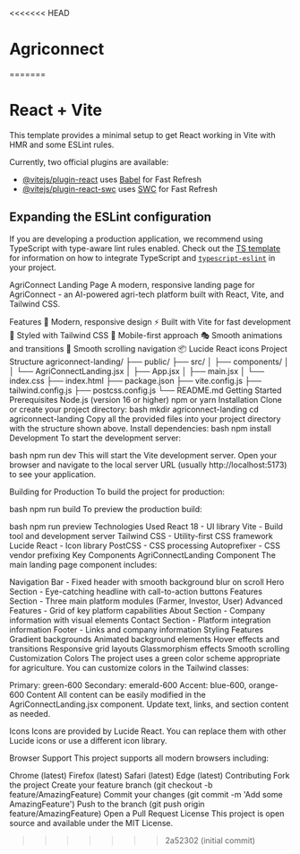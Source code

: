 <<<<<<< HEAD
# Agriconnect
=======
# React + Vite

This template provides a minimal setup to get React working in Vite with HMR and some ESLint rules.

Currently, two official plugins are available:

- [@vitejs/plugin-react](https://github.com/vitejs/vite-plugin-react/blob/main/packages/plugin-react) uses [Babel](https://babeljs.io/) for Fast Refresh
- [@vitejs/plugin-react-swc](https://github.com/vitejs/vite-plugin-react/blob/main/packages/plugin-react-swc) uses [SWC](https://swc.rs/) for Fast Refresh

## Expanding the ESLint configuration

If you are developing a production application, we recommend using TypeScript with type-aware lint rules enabled. Check out the [TS template](https://github.com/vitejs/vite/tree/main/packages/create-vite/template-react-ts) for information on how to integrate TypeScript and [`typescript-eslint`](https://typescript-eslint.io) in your project.















AgriConnect Landing Page
A modern, responsive landing page for AgriConnect - an AI-powered agri-tech platform built with React, Vite, and Tailwind CSS.

Features
🌱 Modern, responsive design
⚡ Built with Vite for fast development
🎨 Styled with Tailwind CSS
📱 Mobile-first approach
🎭 Smooth animations and transitions
🔗 Smooth scrolling navigation
📦 Lucide React icons
Project Structure
agriconnect-landing/
├── public/
├── src/
│   ├── components/
│   │   └── AgriConnectLanding.jsx
│   ├── App.jsx
│   ├── main.jsx
│   └── index.css
├── index.html
├── package.json
├── vite.config.js
├── tailwind.config.js
├── postcss.config.js
└── README.md
Getting Started
Prerequisites
Node.js (version 16 or higher)
npm or yarn
Installation
Clone or create your project directory:
bash
mkdir agriconnect-landing
cd agriconnect-landing
Copy all the provided files into your project directory with the structure shown above.
Install dependencies:
bash
npm install
Development
To start the development server:

bash
npm run dev
This will start the Vite development server. Open your browser and navigate to the local server URL (usually http://localhost:5173) to see your application.

Building for Production
To build the project for production:

bash
npm run build
To preview the production build:

bash
npm run preview
Technologies Used
React 18 - UI library
Vite - Build tool and development server
Tailwind CSS - Utility-first CSS framework
Lucide React - Icon library
PostCSS - CSS processing
Autoprefixer - CSS vendor prefixing
Key Components
AgriConnectLanding Component
The main landing page component includes:

Navigation Bar - Fixed header with smooth background blur on scroll
Hero Section - Eye-catching headline with call-to-action buttons
Features Section - Three main platform modules (Farmer, Investor, User)
Advanced Features - Grid of key platform capabilities
About Section - Company information with visual elements
Contact Section - Platform integration information
Footer - Links and company information
Styling Features
Gradient backgrounds
Animated background elements
Hover effects and transitions
Responsive grid layouts
Glassmorphism effects
Smooth scrolling
Customization
Colors
The project uses a green color scheme appropriate for agriculture. You can customize colors in the Tailwind classes:

Primary: green-600
Secondary: emerald-600
Accent: blue-600, orange-600
Content
All content can be easily modified in the AgriConnectLanding.jsx component. Update text, links, and section content as needed.

Icons
Icons are provided by Lucide React. You can replace them with other Lucide icons or use a different icon library.

Browser Support
This project supports all modern browsers including:

Chrome (latest)
Firefox (latest)
Safari (latest)
Edge (latest)
Contributing
Fork the project
Create your feature branch (git checkout -b feature/AmazingFeature)
Commit your changes (git commit -m 'Add some AmazingFeature')
Push to the branch (git push origin feature/AmazingFeature)
Open a Pull Request
License
This project is open source and available under the MIT License.

>>>>>>> 2a52302 (initial commit)
